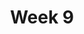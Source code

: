 ---
    title: Week 9
    weekNumber: 9
    days:
      - date: 2022-11-21
        events:
          "**LEC 24**{: .label .label-lecture } Prediction and Correlation":
            "[CIT 15, 15.1-15.2](https://inferentialthinking.com/chapters/15/Prediction.html)"
                
          "**DIS 9**{: .label .label-disc } Normal Curve and CLT":
      - date: 2022-11-22
        events:
          
          "**HW 7**{: .label .label-hw } **Confidence Intervals, Normal Distributions, and the CLT**":
      - date: 2022-11-23
        events:
          "**LEC 25**{: .label .label-lecture } Regression and Least Squares":
            "[CIT 15.2-15.4](https://inferentialthinking.com/chapters/15/2/Regression_Line.html)"
                
      - date: 2022-11-25
        events:
          
          "No Lecture (Thanksgiving 🦃)":
      - date: 2022-11-19
        events:
          "**Lab 8**{: .label .label-lab } **Regression**":
---